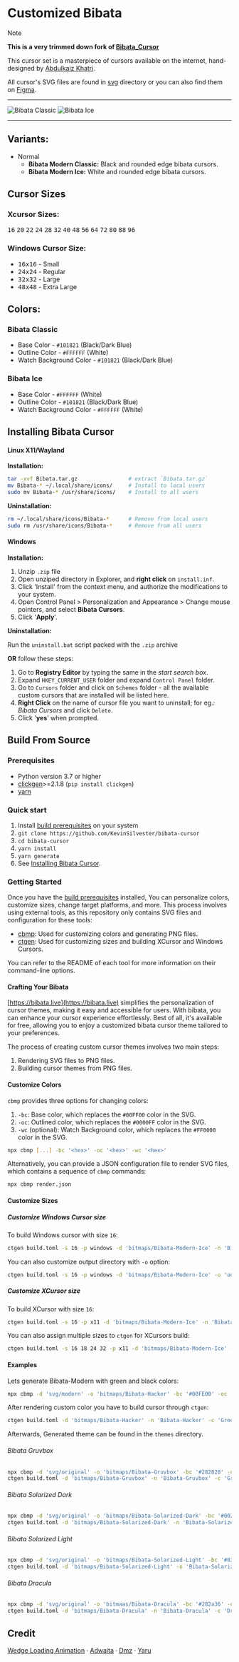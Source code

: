 # Customized Bibata

> [!NOTE]
> **This is a very trimmed down fork of [Bibata_Cursor](https://github.com/ful1e5/Bibata_Cursor)**

This cursor set is a masterpiece of cursors available on the internet,
hand-designed by [Abdulkaiz Khatri](https://twitter.com/ful1e5).

All cursor's SVG files are found in [svg](./svg) directory or you can also find them on
[Figma](https://www.figma.com/file/Y9RKZLXhSvaxpUzsKGJkp6/Bibata-Cursor?node-id=0%3A1).

---

![Bibata Classic](https://raw.githubusercontent.com/KevinSilvester/bibata-cursor/main/Bibata-Modern-Classic.png)
![Bibata Ice](https://raw.githubusercontent.com/KevinSilvester/bibata-cursor/main/Bibata-Modern-Ice.png)

---

## Variants:

-   Normal
    -   **Bibata Modern Classic:** Black and rounded edge bibata cursors.
    -   **Bibata Modern Ice:** White and rounded edge bibata cursors.

## Cursor Sizes

### Xcursor Sizes:

<kbd>16</kbd>
<kbd>20</kbd>
<kbd>22</kbd>
<kbd>24</kbd>
<kbd>28</kbd>
<kbd>32</kbd>
<kbd>40</kbd>
<kbd>48</kbd>
<kbd>56</kbd>
<kbd>64</kbd>
<kbd>72</kbd>
<kbd>80</kbd>
<kbd>88</kbd>
<kbd>96</kbd>

### Windows Cursor Size:

-   <kbd>16x16</kbd> - Small
-   <kbd>24x24</kbd> - Regular
-   <kbd>32x32</kbd> - Large
-   <kbd>48x48</kbd> - Extra Large

## Colors:

### Bibata Classic

-   Base Color - `#101821` (Black/Dark Blue)
-   Outline Color - `#FFFFFF` (White)
-   Watch Background Color - `#101821` (Black/Dark Blue)

### Bibata Ice

-   Base Color - `#FFFFFF` (White)
-   Outline Color - `#101821` (Black/Dark Blue)
-   Watch Background Color - `#FFFFFF` (White)

## Installing Bibata Cursor

#### Linux X11/Wayland

**Installation:**

```bash
tar -xvf Bibata.tar.gz                # extract `Bibata.tar.gz`
mv Bibata-* ~/.local/share/icons/     # Install to local users
sudo mv Bibata-* /usr/share/icons/    # Install to all users
```

**Uninstallation:**

```bash
rm ~/.local/share/icons/Bibata-*      # Remove from local users
sudo rm /usr/share/icons/Bibata-*     # Remove from all users
```

#### Windows

**Installation:**

1. Unzip `.zip` file
2. Open unziped directory in Explorer, and **right click** on `install.inf`.
3. Click 'Install' from the context menu, and authorize the modifications to your system.
4. Open Control Panel > Personalization and Appearance > Change mouse pointers,
   and select **Bibata Cursors**.
5. Click '**Apply**'.

**Uninstallation:**

Run the `uninstall.bat` script packed with the `.zip` archive

**OR** follow these steps:

1. Go to **Registry Editor** by typing the same in the _start search box_.
2. Expand `HKEY_CURRENT_USER` folder and expand `Control Panel` folder.
3. Go to `Cursors` folder and click on `Schemes` folder - all the available custom cursors that are
   installed will be listed here.
4. **Right Click** on the name of cursor file you want to uninstall; for eg.: _Bibata Cursors_ and
   click `Delete`.
5. Click '**yes**' when prompted.

## Build From Source

### Prerequisites

-   Python version 3.7 or higher
-   [clickgen](https://github.com/ful1e5/clickgen)>=2.1.8 (`pip install clickgen`)
-   [yarn](https://github.com/yarnpkg/yarn)

### Quick start

1. Install [build prerequisites](#prerequisites) on your system
2. `git clone https://github.com/KevinSilvester/bibata-cursor`
3. `cd bibata-cursor`
4. `yarn install`
5. `yarn generate`
6. See [Installing Bibata Cursor](#installing-bibata-cursor).

### Getting Started

Once you have the [build prerequisites](#prerequisites) installed, You can personalize colors,
customize sizes, change target platforms, and more. This process involves using external tools,
as this repository only contains SVG files and configuration for these tools:

-   [cbmp](https://github.com/ful1e5/cbmp): Used for customizing colors and generating PNG files.
-   [ctgen](https://github.com/ful1e5/clickgen): Used for customizing sizes and building XCursor and Windows Cursors.

You can refer to the README of each tool for more information on their command-line options.

#### Crafting Your Bibata

[https://bibata.live](https://bibata.live) simplifies the personalization of cursor themes, making it easy and accessible for users.
With bibata, you can enhance your cursor experience effortlessly. Best of all, it's available for free, allowing you to
enjoy a customized bibata cursor theme tailored to your preferences.

The process of creating custom cursor themes involves two main steps:

1. Rendering SVG files to PNG files.
2. Building cursor themes from PNG files.

#### Customize Colors

`cbmp` provides three options for changing colors:

1. `-bc`: Base color, which replaces the `#00FF00` color in the SVG.
2. `-oc`: Outlined color, which replaces the `#0000FF` color in the SVG.
3. `-wc` (optional): Watch Background color, which replaces the `#FF0000` color in the SVG.

```bash
npx cbmp [...] -bc '<hex>' -oc '<hex>' -wc '<hex>'
```

Alternatively, you can provide a JSON configuration file to render SVG files, which contains a sequence of `cbmp` commands:

```bash
npx cbmp render.json
```

#### Customize Sizes

##### Customize Windows Cursor size

To build Windows cursor with size `16`:

```bash
ctgen build.toml -s 16 -p windows -d 'bitmaps/Bibata-Modern-Ice' -n 'Bibata-Modern-Ice' -c 'White and rounded egde bibata cusors with size 16'
```

You can also customize output directory with `-o` option:

```bash
ctgen build.toml -s 16 -p windows -d 'bitmaps/Bibata-Modern-Ice' -o 'out' -n 'Bibata-Modern-Ice' -c 'White and rounded egde Bibata cursors with size 16'
```

##### Customize XCursor size

To build XCursor with size `16`:

```bash
ctgen build.toml -s 16 -p x11 -d 'bitmaps/Bibata-Modern-Ice' -n 'Bibata-Modern-Ice' -c 'White and rounded egde Bibata cursors with size 16'
```

You can also assign multiple sizes to `ctgen` for XCursors build:

```bash
ctgen build.toml -s 16 18 24 32 -p x11 -d 'bitmaps/Bibata-Modern-Ice' -n 'Bibata-Modern-Ice' -c 'Custom white and rounded egde Bibata cursors'
```

#### Examples

Lets generate Bibata-Modern with green and black colors:

```bash
npx cbmp -d 'svg/modern' -o 'bitmaps/Bibata-Hacker' -bc '#00FE00' -oc '#000000'
```

After rendering custom color you have to build cursor through `ctgen`:

```bash
ctgen build.toml -d 'bitmaps/Bibata-Hacker' -n 'Bibata-Hacker' -c 'Green and Black Bibata cursors.'
```

Afterwards, Generated theme can be found in the `themes` directory.

###### Bibata Gruvbox

```bash
npx cbmp -d 'svg/original' -o 'bitmaps/Bibata-Gruvbox' -bc '#282828' -oc '#EBDBB2' -wc '#000000'
ctgen build.toml -d 'bitmaps/Bibata-Gruvbox' -n 'Bibata-Gruvbox' -c 'Groovy Bibata cursors.'
```

###### Bibata Solarized Dark

```bash
npx cbmp -d 'svg/original' -o 'bitmaps/Bibata-Solarized-Dark' -bc '#002b36' -oc '#839496' -wc '#000000'
ctgen build.toml -d 'bitmaps/Bibata-Solarized-Dark' -n 'Bibata-Solarized-Dark' -c 'Solarized Dark Bibata cursors.'
```

###### Bibata Solarized Light

```bash
npx cbmp -d 'svg/original' -o 'bitmaps/Bibata-Solarized-Light' -bc '#839496' -oc '#002b36'
ctgen build.toml -d 'bitmaps/Bibata-Solarized-Light' -n 'Bibata-Solarized-Light' -c 'Solarized Light Bibata cursors.'
```

###### Bibata Dracula

```bash
npx cbmp -d 'svg/original' -o 'bitmaas/Bibata-Dracula' -bc '#282a36' -oc '#f8f8f2'
ctgen build.toml -d 'bitmaps/Bibata-Dracula' -n 'Bibata-Dracula' -c 'Dracula Bibata cursors.'
```
## Credit

[Wedge Loading Animation](https://loading.io/spinner/wedges/-pie-wedge-pizza-circle-round-rotate) ·
[Adwaita](https://github.com/GNOME/adwaita-icon-theme) ·
[Dmz](https://github.com/GalliumOS/dmz-cursor-theme) ·
[Yaru](https://github.com/ubuntu/yaru)
